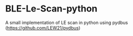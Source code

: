 # BLE-Le-Scan-python
A small implementation of LE scan in python using pydbus (https://github.com/LEW21/pydbus)
